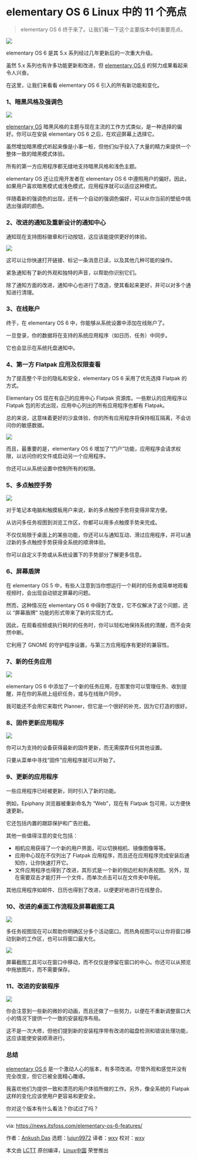 [#]: subject: "Top 11 New Features in elementary OS 6 Linux Release"
[#]: via: "https://news.itsfoss.com/elementary-os-6-features/"
[#]: author: "Ankush Das https://news.itsfoss.com/author/ankush/"
[#]: collector: "lujun9972"
[#]: translator: "wxy"
[#]: reviewer: "wxy"
[#]: publisher: "wxy"
[#]: url: "https://linux.cn/article-13678-1.html"

elementary OS 6 Linux 中的 11 个亮点
======

> elementary OS 6 终于来了。让我们看一下这个主要版本中的重要亮点。

![](https://i2.wp.com/news.itsfoss.com/wp-content/uploads/2021/08/elementary-os-6-features.png?w=1200&ssl=1)

elementary OS 6 是其 5.x 系列经过几年更新后的一次重大升级。

虽然 5.x 系列也有许多功能更新和改进，但 [elementary OS 6][1] 的努力成果看起来令人兴奋。

在这里，让我们来看看 elementary OS 6 引入的所有新功能和变化。

### 1、暗黑风格及强调色

![][2]

[elementary OS][3] 暗黑风格的主题与现在主流的工作方式类似，是一种选择的偏好。你可以在安装 elementary OS 6 之后，在欢迎屏幕上选择它。

虽然增加暗黑模式听起来像是小事一桩，但他们似乎投入了大量的精力来提供一个整体一致的暗黑模式体验。

所有的第一方应用程序都无缝地支持暗黑风格和浅色主题。

elementary OS 还让应用开发者在 elementary OS 6 中遵照用户的偏好。因此，如果用户喜欢暗黑模式或浅色模式，应用程序就可以适应这种模式。

伴随着新的强调色的出现，还有一个自动的强调色偏好，可以从你当前的壁纸中挑选出强调的颜色。

### 2、改进的通知及重新设计的通知中心

通知现在支持图标徽章和行动按钮，这应该能提供更好的体验。

![][4]

这可以让你快速打开链接、标记一条消息已读，以及其他几种可能的操作。

紧急通知有了新的外观和独特的声音，以帮助你识别它们。

除了通知方面的改进，通知中心也进行了改造，使其看起来更好，并可以对多个通知进行清理。

### 3、在线账户

终于，在 elementary OS 6 中，你能够从系统设置中添加在线账户了。

一旦登录，你的数据将在支持的系统应用程序（如日历、任务）中同步。

它也会显示在系统托盘通知中。

### 4、第一方 Flatpak 应用及权限查看

为了提高整个平台的隐私和安全，elementary OS 6 采用了优先选择 Flatpak 的方式。

Elementary OS 现在有自己的应用中心 Flatpak 资源库。一些默认的应用程序以 Flatpak 包的形式出现，应用中心列出的所有应用程序也都有 Flatpak。

总的来说，这意味着更好的沙盒体验，你的所有应用程序将保持相互隔离，不会访问你的敏感数据。

![][5]

而且，最重要的是，elementary OS 6 增加了“门户”功能，应用程序会请求权限，以访问你的文件或启动另一个应用程序。

你还可以从系统设置中控制所有的权限。

### 5、多点触控手势

![][6]

对于笔记本电脑和触摸板用户来说，新的多点触控手势将变得非常方便。

从访问多任务视图到浏览工作区，你都可以用多点触摸手势来完成。

不仅仅局限于桌面上的某些功能，你还可以与通知互动、滑过应用程序，并可以通过新的多点触控手势获得全系统的顺滑体验。

你可以自定义手势或从系统设置下的手势部分了解更多信息。

### 6、屏幕盾牌

在 elementary OS 5 中，有些人注意到当你想运行一个耗时的任务或简单地观看视频时，会出现自动锁定屏幕的问题。

然而，这种情况在 elementary OS 6 中得到了改变，它不仅解决了这个问题，还以 “屏幕盾牌” 功能的形式带来了新的实现方式。

因此，在观看视频或执行耗时的任务时，你可以轻松地保持系统的清醒，而不会突然中断。

它利用了 GNOME 的守护程序设置，与第三方应用程序有更好的兼容性。

### 7、新的任务应用

![][7]

elementary OS 6 中添加了一个新的任务应用，在那里你可以管理任务、收到提醒，并在你的系统上组织任务，或与在线账户同步。

我可能还不会用它来取代 Planner，但它是一个很好的补充，因为它打造的很好。

### 8、固件更新应用程序

![][14]

你可以为支持的设备获得最新的固件更新，而无需摆弄任何其他设置。

只要从菜单中寻找“固件”应用程序就可以开始了。

### 9、更新的应用程序

一些应用程序已经被更新，同时引入了新的功能。

例如，Epiphany 浏览器被重新命名为 “Web”，现在有 Flatpak 包可用，以方便快速更新。

它还包括内置的跟踪保护和广告拦截。

其他一些值得注意的变化包括：

  * 相机应用获得了一个新的用户界面，可以切换相机、镜像图像等等。
  * 应用中心现在不仅列出了 Flatpak 应用程序，而且还在应用程序完成安装后通知你，让你快速打开它。
  * 文件应用程序也得到了改进，其形式是一个新的侧边栏和列表视图。另外，现在需要双击才能打开一个文件，而单次点击可以在文件夹中导航。

其他应用程序如邮件、日历也得到了改进，以便更好地进行在线整合。

### 10、改进的桌面工作流程及屏幕截图工具

![][8]

多任务视图现在可以帮助你明确区分多个活动窗口。而热角视图可以让你将窗口移动到新的工作区，也可以将窗口最大化。

![][9]

屏幕截图工具可以在窗口中移动，而不仅仅是停留在窗口的中心。你还可以从预览中拖放图片，而不需要保存。

### 11、改进的安装程序

![][10]

你会注意到一些新的微妙的动画，而且还做了一些努力，以便在不重新调整窗口大小的情况下提供一个一致的安装程序布局。

这不是一次大修，但他们提到新的安装程序带有改进的磁盘检测和错误处理功能，这应该能使安装顺滑进行。

### 总结

[elementary OS 6][3] 是一个激动人心的版本，有多项改进。尽管外观和感觉并没有完全改变，但它已被全面精心雕琢。

我喜欢他们为提供一致和漂亮的用户体验所做的工作。另外，像全系统的 Flatpak 这样的变化应该使用户更容易和更安全。

你对这个版本有什么看法？你试过了吗？

--------------------------------------------------------------------------------

via: https://news.itsfoss.com/elementary-os-6-features/

作者：[Ankush Das][a]
选题：[lujun9972][b]
译者：[wxy](https://github.com/wxy)
校对：[wxy](https://github.com/wxy)

本文由 [LCTT](https://github.com/LCTT/TranslateProject) 原创编译，[Linux中国](https://linux.cn/) 荣誉推出

[a]: https://news.itsfoss.com/author/ankush/
[b]: https://github.com/lujun9972
[1]: https://news.itsfoss.com/elementary-os-6-release/
[2]: https://i1.wp.com/news.itsfoss.com/wp-content/uploads/2021/07/dark-style-elementary.jpg?w=1200&ssl=1
[3]: https://elementary.io
[4]: https://i0.wp.com/news.itsfoss.com/wp-content/uploads/2021/06/notification-badge-elementary-os-6.png?w=724&ssl=1
[5]: https://i2.wp.com/news.itsfoss.com/wp-content/uploads/2021/08/elementary-os-6-permissions.png?resize=1568%2C1158&ssl=1
[6]: https://i0.wp.com/news.itsfoss.com/wp-content/uploads/2021/08/multitouch-multitasking.png?resize=1568%2C883&ssl=1
[7]: https://i0.wp.com/news.itsfoss.com/wp-content/uploads/2021/08/tasks.png?resize=1568%2C1188&ssl=1
[8]: https://i1.wp.com/news.itsfoss.com/wp-content/uploads/2021/08/window-context-dark.png?w=808&ssl=1
[9]: https://i2.wp.com/news.itsfoss.com/wp-content/uploads/2021/08/screenshot.png?w=660&ssl=1
[10]: https://i2.wp.com/news.itsfoss.com/wp-content/uploads/2021/08/installer-progress.png?resize=1568%2C1140&ssl=1
[14]: https://i1.wp.com/news.itsfoss.com/wp-content/uploads/2021/08/firmware.png?resize=1568%2C1158&ssl=1